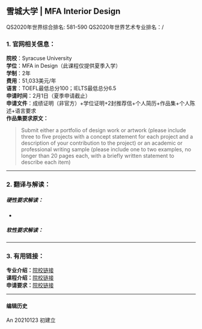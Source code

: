 ## 雪城大学 | MFA Interior Design

QS2020年世界综合排名: 581-590
QS2020年世界艺术专业排名：/


### 1. 官网相关信息：

**院校**：Syracuse University  
**学位**：MFA in Design（此课程仅提供夏季入学）  
**学制**：2年  
**费用**：51,033美元/年   
**语言**：TOEFL最低总分100；IELTS最低总分6.5  
**申请时间**：2月1日（夏季申请截止）  
**申请文件**：成绩证明（非官方）+学位证明+2封推荐信+个人简历+作品集+个人陈述+语言要求  
**作品集要求原文：**   
> Submit either a portfolio of design work or artwork (please include three to five projects with a concept statement for each project and a description of your contribution to the project) or an academic or professional writing sample (please include one to two examples, no longer than 20 pages each, with a briefly written statement to describe each item)




---


### 2. 翻译与解读：

##### 硬性要求解读：
-



##### 软性要求解读：


---


### 3. 有用链接：

**专业介绍：**[院校链接](https://www.cla.purdue.edu/academic/rueffschool/ad/interior/graduate_program.html)  
**课程介绍：**[院校链接](https://cla.purdue.edu/academic/rueffschool/ad/interior/courses.html)  
**申请要求：**[院校链接](https://cla.purdue.edu/academic/rueffschool/ad/mfa/apply.html?_ga=2.169353377.1822242421.1611384998-1145139644.1611384998)



---


#### 编辑历史

An 20210123 初建立
